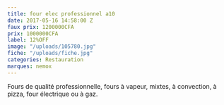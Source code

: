 ```yaml
---
title: four elec professionnel a10
date: 2017-05-16 14:58:00 Z
faux prix: 1200000CFA
prix: 1000000CFA
label: 12%OFF
image: "/uploads/105780.jpg"
fiche: "/uploads/fiche.jpg"
categories: Restauration
marques: nemox
---
```


Fours de qualité professionnelle, fours à vapeur, mixtes, à convection, à pizza, four électrique ou à gaz.